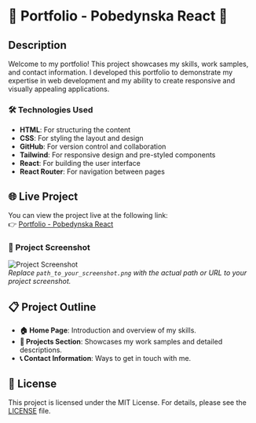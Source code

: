 # 🌟 Portfolio - Pobedynska React 🌟

## Description

Welcome to my portfolio! This project showcases my skills, work samples, and contact information. I developed this portfolio to demonstrate my expertise in web development and my ability to create responsive and visually appealing applications. 

### 🛠️ Technologies Used

- **HTML**: For structuring the content
- **CSS**: For styling the layout and design
- **GitHub**: For version control and collaboration
- **Tailwind**: For responsive design and pre-styled components
- **React**: For building the user interface
- **React Router**: For navigation between pages

## 🌐 Live Project

You can view the project live at the following link:  
👉 [Portfolio - Pobedynska React](https://github.com/23birola/portfolio-pobedynska-react)

### 📸 Project Screenshot

![Project Screenshot](path_to_your_screenshot.png)  
*Replace `path_to_your_screenshot.png` with the actual path or URL to your project screenshot.*

## 📋 Project Outline

- **🏠 Home Page**: Introduction and overview of my skills.
- **📁 Projects Section**: Showcases my work samples and detailed descriptions.
- **📞 Contact Information**: Ways to get in touch with me.

## 📜 License

This project is licensed under the MIT License. For details, please see the [LICENSE](LICENSE) file.
